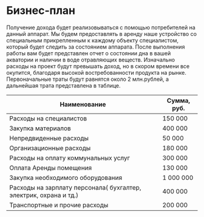 # Бизнес-план 
Получение дохода будет реализовываться с помощью потребителей на данный аппарат. Мы будем предоставлять в аренду наше устройство со специальным прикрепленным к каждому объекту специалистом, который будет следить за состоянием аппарата. После выполнения работы вам будет представлен отчет о состоянии дна в вашей акватории и наличии в воде отравляющих веществ. Изначально расходы на проект будут превышать доход, но в скором времени все окупится, благодаря высокой востребованности продукта на рынке. Первоначальные траты будут равнятся около 2 млн.рублей, а дальнейшая трата представлена в таблице.

Наименование | Сумма, руб.
------------ | -------------
Расходы на специалистов | 150 000
Закупка материалов | 400 000
Непредвиденные расходы | 50 000
Организационные расходы | 180 000
Расходы на оплату коммунальных услуг | 300 000
Оплата Аренды помещения | 130 000
Закупка необходимого оборудования | 1 000 000
Расходы на зарплату персонала( бухгалтер, электрик, охрана и тд.) | 400 000
Транспортные и прочие расходы | 200 000
